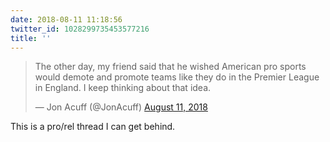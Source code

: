 ```yaml
---
date: 2018-08-11 11:18:56
twitter_id: 1028299735453577216
title: ''
---
```


<blockquote class="twitter-tweet"><p lang="en" dir="ltr">The other day, my friend said that he wished American pro sports would demote and promote teams like they do in the Premier League in England. I keep thinking about that idea.</p>&mdash; Jon Acuff (@JonAcuff) <a href="https://twitter.com/JonAcuff/status/1028272838413828098?ref_src=twsrc%5Etfw">August 11, 2018</a></blockquote>
<script async src="https://platform.twitter.com/widgets.js" charset="utf-8"></script>

This is a pro/rel thread I can get behind.
